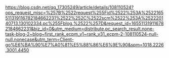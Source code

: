 https://blog.csdn.net/qq_17305249/article/details/108110524?ops_request_misc=%257B%2522request%255Fid%2522%253A%2522165511319116782184662231%2522%252C%2522scm%2522%253A%252220140713.130102334.pc%255Fblog.%2522%257D&request_id=165511319116782184662231&biz_id=0&utm_medium=distribute.pc_search_result.none-task-blog-2~blog~first_rank_ecpm_v1~rank_v31_ecpm-2-108110524-null-null.nonecase&utm_term=Client-go%E6%BA%90%E7%A0%81%E5%88%86%E6%9E%90&spm=1018.2226.3001.4450